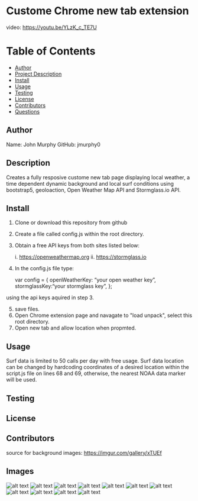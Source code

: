 # Custome Chrome new tab extension

video: https://youtu.be/YLzK_c_TE7U

# Table of Contents

- [Author](##Author)
- [Project Description](##Description)
- [Install](##Install)
- [Usage](##Usage)
- [Testing](##Testing)
- [License](##License)
- [Contributors](##Contributors)
- [Questions](##Questions)

## Author

Name: John Murphy
GitHub: jmurphy0

## Description

Creates a fully resposive custome new tab page displaying local weather, a time dependent dynamic background and local surf conditions using bootstrap5, geoloaction, Open Weather Map API and Stormglass.io API.

## Install

1. Clone or download this repository from github
2. Create a file called config.js within the root directory.
3. Obtain a free API keys from both sites listed below:

   i. https://openweathermap.org
   ii. https://stormglass.io

4. In the config.js file type:

   var config = {
   openWeatherKey: “your open weather key”,
   stormglassKey:“your stormglass key”,
   };

using the api keys aquired in step 3.

5. save files.
6. Open Chrome extension page and navagate to "load unpack", select this root directory.
7. Open new tab and allow location when propmted.

## Usage

Surf data is limited to 50 calls per day with free usage. Surf data location can be changed by hardcoding coordinates of a desired location within the script.js file on lines 68 and 69, otherwise, the nearest NOAA data marker will be used.

## Testing

## License

## Contributors

source for background images: https://imgur.com/gallery/xTUEf

## Images

![alt text](imgs/testImgs/2.png)
![alt text](imgs/testImgs/4.png)
![alt text](imgs/testImgs/6.png)
![alt text](imgs/testImgs/8.png)
![alt text](imgs/testImgs/10.png)
![alt text](imgs/testImgs/12.png)
![alt text](imgs/testImgs/14.png)
![alt text](imgs/testImgs/16.png)
![alt text](imgs/testImgs/18.png)
![alt text](imgs/testImgs/20.png)
![alt text](imgs/testImgs/22.png)
